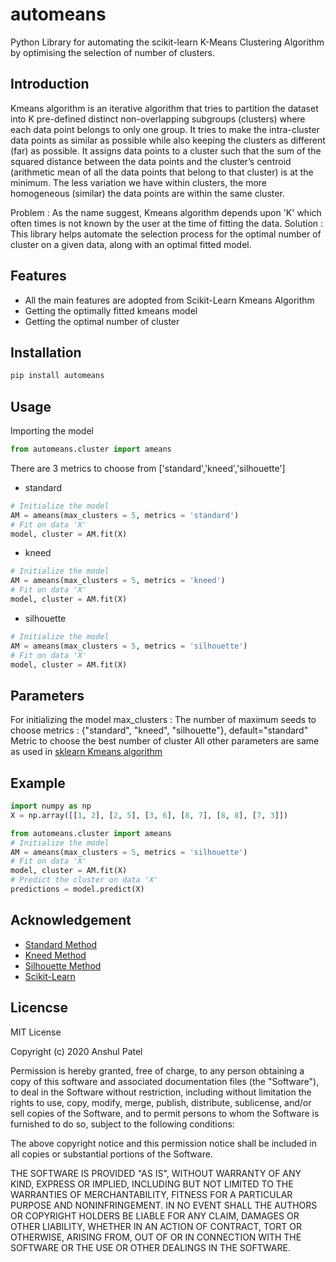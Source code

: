 # automeans
Python Library for automating the scikit-learn K-Means Clustering Algorithm by optimising the selection of number of clusters.

## Introduction
Kmeans algorithm is an iterative algorithm that tries to partition the dataset into K pre-defined distinct non-overlapping subgroups (clusters) where each data point belongs to only one group. It tries to make the intra-cluster data points as similar as possible while also keeping the clusters as different (far) as possible. It assigns data points to a cluster such that the sum of the squared distance between the data points and the cluster’s centroid (arithmetic mean of all the data points that belong to that cluster) is at the minimum. The less variation we have within clusters, the more homogeneous (similar) the data points are within the same cluster.

Problem : As the name suggest, Kmeans algorithm depends upon 'K' which often times is not known by the user at the time of fitting the data.
Solution : This library helps automate the selection process for the optimal number of cluster on a given data, along with an optimal fitted model.

## Features
- All the main features are adopted from Scikit-Learn Kmeans Algorithm
- Getting the optimally fitted kmeans model
- Getting the optimal number of cluster

## Installation
```Python
pip install automeans
```
## Usage
Importing the model
```python
from automeans.cluster import ameans
```
There are 3 metrics to choose from ['standard','kneed','silhouette']

- standard
```python
# Initialize the model
AM = ameans(max_clusters = 5, metrics = 'standard')
# Fit on data 'X'
model, cluster = AM.fit(X)
```
- kneed
```python
# Initialize the model
AM = ameans(max_clusters = 5, metrics = 'kneed')
# Fit on data 'X'
model, cluster = AM.fit(X)
```
- silhouette
```python
# Initialize the model
AM = ameans(max_clusters = 5, metrics = 'silhouette')
# Fit on data 'X'
model, cluster = AM.fit(X)
```
## Parameters
For initializing the model
max_clusters : The number of maximum seeds to choose
metrics : {"standard", "kneed", "silhouette"}, default="standard"
        Metric to choose the best number of cluster
All other parameters are same as used in [sklearn Kmeans algorithm](https://scikit-learn.org/dev/modules/generated/sklearn.cluster.KMeans.html#sklearn.cluster.KMeans)

## Example
```python
import numpy as np
X = np.array([[1, 2], [2, 5], [3, 6], [8, 7], [8, 8], [7, 3]])

from automeans.cluster import ameans
# Initialize the model
AM = ameans(max_clusters = 5, metrics = 'silhouette')
# Fit on data 'X'
model, cluster = AM.fit(X)
# Predict the cluster on data 'X'
predictions = model.predict(X)
```
## Acknowledgement
- [Standard Method](https://www.linkedin.com/pulse/finding-optimal-number-clusters-k-means-through-elbow-asanka-perera/)
- [Kneed Method](https://github.com/arvkevi/kneed)
- [Silhouette Method](https://stackoverflow.com/questions/54936518/how-do-i-automate-the-number-of-clusters)
- [Scikit-Learn](https://scikit-learn.org/dev/modules/generated/sklearn.cluster.KMeans.html#sklearn.cluster.KMeans)

## Licencse

MIT License

Copyright (c) 2020 Anshul Patel

Permission is hereby granted, free of charge, to any person obtaining a copy
of this software and associated documentation files (the "Software"), to deal
in the Software without restriction, including without limitation the rights
to use, copy, modify, merge, publish, distribute, sublicense, and/or sell
copies of the Software, and to permit persons to whom the Software is
furnished to do so, subject to the following conditions:

The above copyright notice and this permission notice shall be included in all
copies or substantial portions of the Software.

THE SOFTWARE IS PROVIDED "AS IS", WITHOUT WARRANTY OF ANY KIND, EXPRESS OR
IMPLIED, INCLUDING BUT NOT LIMITED TO THE WARRANTIES OF MERCHANTABILITY,
FITNESS FOR A PARTICULAR PURPOSE AND NONINFRINGEMENT. IN NO EVENT SHALL THE
AUTHORS OR COPYRIGHT HOLDERS BE LIABLE FOR ANY CLAIM, DAMAGES OR OTHER
LIABILITY, WHETHER IN AN ACTION OF CONTRACT, TORT OR OTHERWISE, ARISING FROM,
OUT OF OR IN CONNECTION WITH THE SOFTWARE OR THE USE OR OTHER DEALINGS IN THE
SOFTWARE.
